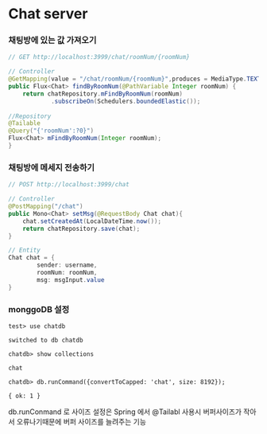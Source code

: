 # Chat server

### 채팅방에 있는 값 가져오기
``` java
// GET http://localhost:3999/chat/roomNum/{roomNum}

// Controller
@GetMapping(value = "/chat/roomNum/{roomNum}",produces = MediaType.TEXT_EVENT_STREAM_VALUE)
public Flux<Chat> findByRoomNum(@PathVariable Integer roomNum) {
    return chatRepository.mFindByRoomNum(roomNum)
            .subscribeOn(Schedulers.boundedElastic());
            
//Repository
@Tailable
@Query("{'roomNum':?0}")
Flux<Chat> mFindByRoomNum(Integer roomNum);
}
```

### 채팅방에 메세지 전송하기
``` java
// POST http://localhost:3999/chat 

// Controller
@PostMapping("/chat")
public Mono<Chat> setMsg(@RequestBody Chat chat){
    chat.setCreatedAt(LocalDateTime.now());
    return chatRepository.save(chat);
}

// Entity
Chat chat = {
        sender: username,
        roomNum: roomNum,
        msg: msgInput.value
}
```

### monggoDB 설정
`test> use chatdb`

```
switched to db chatdb
```

`chatdb> show collections`

```
chat
```

`chatdb> db.runCommand({convertToCapped: 'chat', size: 8192});`

```
{ ok: 1 }
```

db.runConmand 로 사이즈 설정은 Spring 에서 @Tailabl 사용시 버퍼사이즈가 작아서 오류나기때문에 버퍼 사이즈를 늘려주는 기능